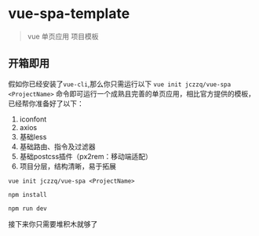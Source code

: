 # vue-spa-template

> vue 单页应用 项目模板

## 开箱即用

假如你已经安装了`vue-cli`,那么你只需运行以下 `vue init jczzq/vue-spa <ProjectName>` 命令即可运行一个成熟且完善的单页应用，相比官方提供的模板，已经帮你准备好了以下：

1. iconfont
2. axios
3. 基础less
4. 基础路由、指令及过滤器
5. 基础postcss插件（px2rem：移动端适配）
6. 项目分层，结构清晰，易于拓展

``` 
vue init jczzq/vue-spa <ProjectName>

npm install

npm run dev
```
接下来你只需要堆积木就够了
